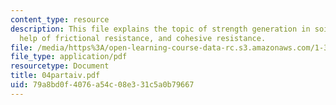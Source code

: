 ```yaml
---
content_type: resource
description: This file explains the topic of strength generation in soil with the
  help of frictional resistance, and cohesive resistance.
file: /media/https%3A/open-learning-course-data-rc.s3.amazonaws.com/1-322-soil-behavior-spring-2005/79a8bd0f4076a54c08e331c5a0b79667_04partaiv.pdf
file_type: application/pdf
resourcetype: Document
title: 04partaiv.pdf
uid: 79a8bd0f-4076-a54c-08e3-31c5a0b79667
---
```

